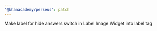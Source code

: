```yaml
---
"@khanacademy/perseus": patch
---
```


Make label for hide answers switch in Label Image Widget into label tag
